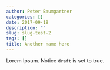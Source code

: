 ```yaml
---
author: Peter Baumgartner
categories: []
date: 2017-09-19
description: ""
slug: slug-test-2
tags: []
title: Another name here
---
```


Lorem Ipsum.
Notice `draft` is set to true.
